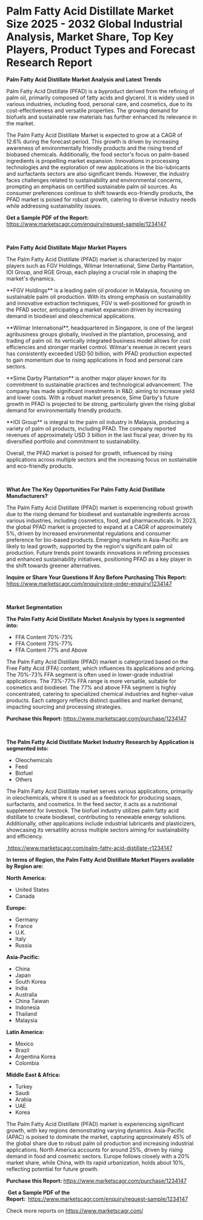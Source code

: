 <p><h1>Palm Fatty Acid Distillate Market Size 2025 - 2032 Global Industrial Analysis, Market Share, Top Key Players, Product Types and Forecast Research Report</h1></p><p><strong>Palm Fatty Acid Distillate Market Analysis and Latest Trends</strong></p>
<p><p>Palm Fatty Acid Distillate (PFAD) is a byproduct derived from the refining of palm oil, primarily composed of fatty acids and glycerol. It is widely used in various industries, including food, personal care, and cosmetics, due to its cost-effectiveness and versatile properties. The growing demand for biofuels and sustainable raw materials has further enhanced its relevance in the market.</p><p>The Palm Fatty Acid Distillate Market is expected to grow at a CAGR of 12.6% during the forecast period. This growth is driven by increasing awareness of environmentally friendly products and the rising trend of biobased chemicals. Additionally, the food sector's focus on palm-based ingredients is propelling market expansion. Innovations in processing technologies and the exploration of new applications in the bio-lubricants and surfactants sectors are also significant trends. However, the industry faces challenges related to sustainability and environmental concerns, prompting an emphasis on certified sustainable palm oil sources. As consumer preferences continue to shift towards eco-friendly products, the PFAD market is poised for robust growth, catering to diverse industry needs while addressing sustainability issues.</p></p>
<p><strong>Get a Sample PDF of the Report:&nbsp;</strong> <a href="https://www.marketscagr.com/enquiry/request-sample/1234147?utm_campaign=2180&utm_medium=2&utm_source=Github&utm_content=ia&utm_term=30012025&utm_id=palm-fatty-acid-distillate">https://www.marketscagr.com/enquiry/request-sample/1234147</a></p>
<p>&nbsp;</p>
<p><strong>Palm Fatty Acid Distillate Major Market Players</strong></p>
<p><p>The Palm Fatty Acid Distillate (PFAD) market is characterized by major players such as FGV Holdings, Wilmar International, Sime Darby Plantation, IOI Group, and RGE Group, each playing a crucial role in shaping the market's dynamics. </p><p>**FGV Holdings** is a leading palm oil producer in Malaysia, focusing on sustainable palm oil production. With its strong emphasis on sustainability and innovative extraction techniques, FGV is well-positioned for growth in the PFAD sector, anticipating a market expansion driven by increasing demand in biodiesel and oleochemical applications.</p><p>**Wilmar International**, headquartered in Singapore, is one of the largest agribusiness groups globally, involved in the plantation, processing, and trading of palm oil. Its vertically integrated business model allows for cost efficiencies and stronger market control. Wilmar's revenue in recent years has consistently exceeded USD 50 billion, with PFAD production expected to gain momentum due to rising applications in food and personal care sectors.</p><p>**Sime Darby Plantation** is another major player known for its commitment to sustainable practices and technological advancement. The company has made significant investments in R&D, aiming to increase yield and lower costs. With a robust market presence, Sime Darby's future growth in PFAD is projected to be strong, particularly given the rising global demand for environmentally friendly products.</p><p>**IOI Group** is integral to the palm oil industry in Malaysia, producing a variety of palm oil products, including PFAD. The company reported revenues of approximately USD 3 billion in the last fiscal year, driven by its diversified portfolio and commitment to sustainability.</p><p>Overall, the PFAD market is poised for growth, influenced by rising applications across multiple sectors and the increasing focus on sustainable and eco-friendly products.</p></p>
<p>&nbsp;</p>
<p><strong>What Are The Key Opportunities For Palm Fatty Acid Distillate Manufacturers?</strong></p>
<p><p>The Palm Fatty Acid Distillate (PFAD) market is experiencing robust growth due to the rising demand for biodiesel and sustainable ingredients across various industries, including cosmetics, food, and pharmaceuticals. In 2023, the global PFAD market is projected to expand at a CAGR of approximately 5%, driven by increased environmental regulations and consumer preference for bio-based products. Emerging markets in Asia-Pacific are likely to lead growth, supported by the region's significant palm oil production. Future trends point towards innovations in refining processes and enhanced sustainability initiatives, positioning PFAD as a key player in the shift towards greener alternatives.</p></p>
<p><strong>Inquire or Share Your Questions If Any Before Purchasing This Report:</strong> <a href="https://www.marketscagr.com/enquiry/pre-order-enquiry/1234147?utm_campaign=2180&utm_medium=2&utm_source=Github&utm_content=ia&utm_term=30012025&utm_id=palm-fatty-acid-distillate">https://www.marketscagr.com/enquiry/pre-order-enquiry/1234147</a></p>
<p>&nbsp;</p>
<p><strong>Market Segmentation</strong></p>
<p><strong>The Palm Fatty Acid Distillate Market Analysis by types is segmented into:</strong></p>
<p><ul><li>FFA Content 70%-73%</li><li>FFA Content 73%-77%</li><li>FFA Content 77% and Above</li></ul></p>
<p><p>The Palm Fatty Acid Distillate (PFAD) market is categorized based on the Free Fatty Acid (FFA) content, which influences its applications and pricing. The 70%-73% FFA segment is often used in lower-grade industrial applications. The 73%-77% FFA range is more versatile, suitable for cosmetics and biodiesel. The 77% and above FFA segment is highly concentrated, catering to specialized chemical industries and higher-value products. Each category reflects distinct qualities and market demand, impacting sourcing and processing strategies.</p></p>
<p><strong>Purchase this Report:&nbsp;</strong><a href="https://www.marketscagr.com/purchase/1234147?utm_campaign=2180&utm_medium=2&utm_source=Github&utm_content=ia&utm_term=30012025&utm_id=palm-fatty-acid-distillate">https://www.marketscagr.com/purchase/1234147</a></p>
<p>&nbsp;</p>
<p><strong>The Palm Fatty Acid Distillate Market Industry Research by Application is segmented into:</strong></p>
<p><ul><li>Oleochemicals</li><li>Feed</li><li>Biofuel</li><li>Others</li></ul></p>
<p><p>The Palm Fatty Acid Distillate market serves various applications, primarily in oleochemicals, where it is used as a feedstock for producing soaps, surfactants, and cosmetics. In the feed sector, it acts as a nutritional supplement for livestock. The biofuel industry utilizes palm fatty acid distillate to create biodiesel, contributing to renewable energy solutions. Additionally, other applications include industrial lubricants and plasticizers, showcasing its versatility across multiple sectors aiming for sustainability and efficiency.</p></p>
<p><a href="https://www.marketscagr.com/palm-fatty-acid-distillate-r1234147?utm_campaign=2180&utm_medium=2&utm_source=Github&utm_content=ia&utm_term=30012025&utm_id=palm-fatty-acid-distillate">&nbsp;https://www.marketscagr.com/palm-fatty-acid-distillate-r1234147</a></p>
<p><strong>In terms of Region, the Palm Fatty Acid Distillate Market Players available by Region are:</strong></p>
<p>
    <p> <strong> North America: </strong>
        <ul>
            <li>United States</li>
            <li>Canada</li>
        </ul>
        </p> 
    <p> <strong> Europe: </strong>
        <ul>
            <li>Germany</li>
            <li>France</li>
            <li>U.K.</li>
            <li>Italy</li>
            <li>Russia</li>
        </ul>
        </p> 
    <p> <strong> Asia-Pacific: </strong>
        <ul>
            <li>China</li>
            <li>Japan</li>
            <li>South Korea</li>
            <li>India</li>
            <li>Australia</li>
            <li>China Taiwan</li>
            <li>Indonesia</li>
            <li>Thailand</li>
            <li>Malaysia</li>
        </ul>
        </p> 
    <p> <strong> Latin America: </strong>
        <ul>
            <li>Mexico</li>
            <li>Brazil</li>
            <li>Argentina Korea</li>
            <li>Colombia</li>
        </ul>
        </p> 
    <p> <strong> Middle East & Africa: </strong>
        <ul>
            <li>Turkey</li>
            <li>Saudi</li>
            <li>Arabia</li>
            <li>UAE</li>
            <li>Korea</li>
        </ul>
    </p>
    </p>
<p><p>The Palm Fatty Acid Distillate (PFAD) market is experiencing significant growth, with key regions demonstrating varying dynamics. Asia-Pacific (APAC) is poised to dominate the market, capturing approximately 45% of the global share due to robust palm oil production and increasing industrial applications. North America accounts for around 25%, driven by rising demand in food and cosmetic sectors. Europe follows closely with a 20% market share, while China, with its rapid urbanization, holds about 10%, reflecting potential for future growth.</p></p>
<p><strong>Purchase this Report: </strong><a href="https://www.marketscagr.com/purchase/1234147?utm_campaign=2180&utm_medium=2&utm_source=Github&utm_content=ia&utm_term=30012025&utm_id=palm-fatty-acid-distillate">https://www.marketscagr.com/purchase/1234147</a></p>
<p>&nbsp;<strong>Get a Sample PDF of the Report:&nbsp;&nbsp;</strong><a href="https://www.marketscagr.com/enquiry/request-sample/1234147?utm_campaign=2180&utm_medium=2&utm_source=Github&utm_content=ia&utm_term=30012025&utm_id=palm-fatty-acid-distillate">https://www.marketscagr.com/enquiry/request-sample/1234147</a></p>
<p><strong></strong></p>
<p>Check more reports on <a href="https://www.marketscagr.com/?utm_campaign=2180&utm_medium=2&utm_source=Github&utm_content=ia&utm_term=30012025&utm_id=palm-fatty-acid-distillate">https://www.marketscagr.com/</a></p>